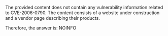 The provided content does not contain any vulnerability information related to CVE-2006-0790. The content consists of a website under construction and a vendor page describing their products.

Therefore, the answer is:
NOINFO